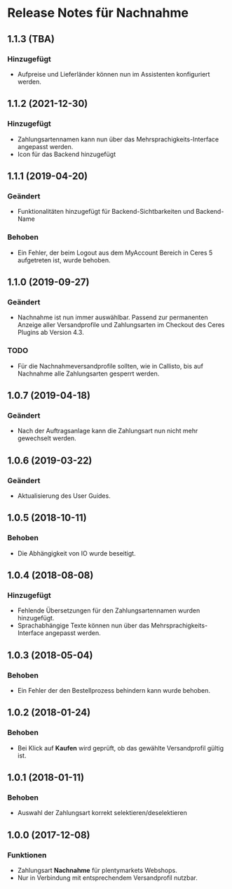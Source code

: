 # Release Notes für Nachnahme

## 1.1.3 (TBA)

### Hinzugefügt
- Aufpreise und Lieferländer können nun im Assistenten konfiguriert werden.
## 1.1.2 (2021-12-30)

### Hinzugefügt
- Zahlungsartennamen kann nun über das Mehrsprachigkeits-Interface angepasst werden.
- Icon für das Backend hinzugefügt

## 1.1.1 (2019-04-20)
### Geändert
- Funktionalitäten hinzugefügt für Backend-Sichtbarkeiten und Backend-Name

### Behoben
- Ein Fehler, der beim Logout aus dem MyAccount Bereich in Ceres 5 aufgetreten ist, wurde behoben.

## 1.1.0 (2019-09-27)

### Geändert
- Nachnahme ist nun immer auswählbar. Passend zur permanenten Anzeige aller Versandprofile und Zahlungsarten im Checkout des Ceres Plugins ab Version 4.3.

### TODO
- Für die Nachnahmeversandprofile sollten, wie in Callisto, bis auf Nachnahme alle Zahlungsarten gesperrt werden.

## 1.0.7 (2019-04-18)

### Geändert
- Nach der Auftragsanlage kann die Zahlungsart nun nicht mehr gewechselt werden.

## 1.0.6 (2019-03-22)

### Geändert
- Aktualisierung des User Guides.

## 1.0.5 (2018-10-11)

### Behoben
- Die Abhängigkeit von IO wurde beseitigt.

## 1.0.4 (2018-08-08)

### Hinzugefügt
- Fehlende Übersetzungen für den Zahlungsartennamen wurden hinzugefügt.
- Sprachabhängige Texte können nun über das Mehrsprachigkeits-Interface angepasst werden.

## 1.0.3 (2018-05-04)

### Behoben
- Ein Fehler der den Bestellprozess behindern kann wurde behoben.

## 1.0.2 (2018-01-24)

### Behoben
- Bei Klick auf **Kaufen** wird geprüft, ob das gewählte Versandprofil gültig ist.

## 1.0.1 (2018-01-11)

### Behoben
- Auswahl der Zahlungsart korrekt selektieren/deselektieren

## 1.0.0 (2017-12-08)

### Funktionen
- Zahlungsart **Nachnahme** für plentymarkets Webshops.
- Nur in Verbindung mit entsprechendem Versandprofil nutzbar.
